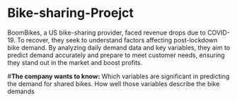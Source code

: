 # Bike-sharing-Proejct
BoomBikes, a US bike-sharing provider, faced revenue drops due to COVID-19. To recover, they seek to understand factors affecting post-lockdown bike demand. By analyzing daily demand data and key variables, they aim to predict demand accurately and prepare to meet customer needs, ensuring they stand out in the market and boost profits.

#**The company wants to know:**
Which variables are significant in predicting the demand for shared bikes.
How well those variables describe the bike demands
